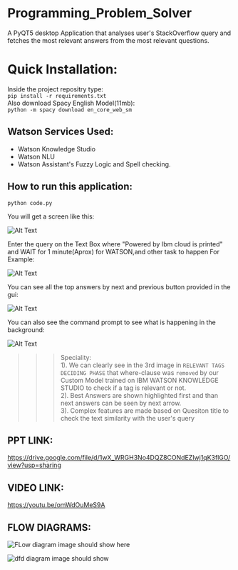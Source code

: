 # Programming_Problem_Solver
A PyQT5 desktop Application that analyses user's StackOverflow query and fetches the most relevant answers from the most relevant questions.

# Quick Installation:
Inside the project repositry type:\
`pip install -r requirements.txt`\
Also download Spacy English Model(11mb):\
`python -m spacy download en_core_web_sm`

## Watson Services Used:  
* Watson Knowledge Studio  
* Watson NLU  
* Watson Assistant's Fuzzy Logic and Spell checking.  

## How to run this application:
```python code.py```

You will get a screen like this:

![Alt Text](images/Capture1.PNG)

Enter the query on the Text Box where "Powered by Ibm cloud is printed" and WAIT for 1 minute(Aprox) for WATSON,and other task to happen
For Example:

![Alt Text](images/Capture2.PNG)

You can see all the top answers by next and previous button provided in the gui:

![Alt Text](images/Capture4.png)

You can also see the command prompt to see what is happening in the background:

![Alt Text](images/Capture3.PNG)


>>> Speciality:  
1). We can clearly see in the 3rd image in ```RELEVANT TAGS DECIDING PHASE``` that where-clause was ```removed``` by our Custom Model trained on IBM WATSON KNOWLEDGE STUDIO to check if a tag is relevant or not.  
2). Best Answers are shown highlighted  first and than next answers can be seen by next arrow.  
3). Complex features are made based on Quesiton title to check the text similarity with the user's query  

## PPT LINK:  
https://drive.google.com/file/d/1wX_WRGH3No4DQZ8CONdEZlwj1qK3flGO/view?usp=sharing

## VIDEO LINK:
https://youtu.be/omWdOuMeS9A

## FLOW DIAGRAMS:  
![FLow diagram image should show here](flow_diagram.jpg)

![dfd diagram image should show](dfd_diagram.png)

